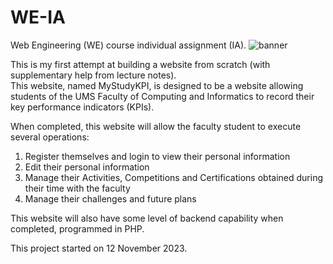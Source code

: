# WE-IA
Web Engineering (WE) course individual assignment (IA).
![banner]()

This is my first attempt at building a website from scratch (with supplementary help from lecture notes).  
This website, named MyStudyKPI, is designed to be a website allowing students of the UMS Faculty of Computing and Informatics to record their key performance indicators (KPIs).

When completed, this website will allow the faculty student to execute several operations:
1. Register themselves and login to view their personal information
2. Edit their personal information
3. Manage their Activities, Competitions and Certifications obtained during their time with the faculty
4. Manage their challenges and future plans

This website will also have some level of backend capability when completed, programmed in PHP.

This project started on 12 November 2023.
